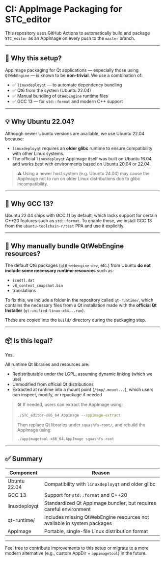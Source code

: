 # CI: AppImage Packaging for STC_editor

This repository uses GitHub Actions to automatically build and package `STC_editor` as an AppImage on every push to the `master` branch.

---

## 🧰 Why this setup?

AppImage packaging for Qt applications — especially those using `QtWebEngine` — is known to be **non-trivial**. We use a combination of:

- ✅ `linuxdeployqt` — to automate dependency bundling
- ✅ Qt6 from the system (Ubuntu 22.04)
- ✅ Manual bundling of `QtWebEngine` runtime files
- ✅ GCC 13 — for `std::format` and modern C++ support

---

## 💡 Why Ubuntu 22.04?

Although newer Ubuntu versions are available, we use Ubuntu 22.04 because:

- `linuxdeployqt` requires an **older glibc** runtime to ensure compatibility with other Linux systems.
- The official `linuxdeployqt` AppImage itself was built on Ubuntu 16.04, and works best with environments based on Ubuntu 20.04 or 22.04.

> ⚠️ Using a newer host system (e.g. Ubuntu 24.04) may cause the AppImage not to run on older Linux distributions due to glibc incompatibility.

---

## 🧱 Why GCC 13?

Ubuntu 22.04 ships with GCC 11 by default, which lacks support for certain C++20 features such as `std::format`. To enable those, we install GCC 13 from the `ubuntu-toolchain-r/test` PPA and use it explicitly.

---

## 🧩 Why manually bundle QtWebEngine resources?

The default Qt6 packages (`qt6-webengine-dev`, etc.) from Ubuntu **do not include some necessary runtime resources** such as:

- `icudtl.dat`
- `v8_context_snapshot.bin`
- translations

To fix this, we include a folder in the repository called `qt-runtime/`, which contains the necessary files from a Qt installation made with the **official Qt Installer** (`qt-unified-linux-x64...run`).

These are copied into the `build/` directory during the packaging step.

---

## 📦 Is this legal?

Yes.

All runtime Qt libraries and resources are:

- Redistributable under the LGPL, assuming dynamic linking (which we use)
- Unmodified from official Qt distributions
- Extracted at runtime into a mount point (`/tmp/.mount...`), which users can inspect, modify, or repackage if needed

> 🛠️ If needed, users can extract the AppImage using:
>
> ```bash
> ./STC_editor-x86_64.AppImage --appimage-extract
> ```
> Then replace Qt libraries under `squashfs-root/`, and rebuild the AppImage using:
>
> ```bash
> ./appimagetool-x86_64.AppImage squashfs-root
> ```

---

## ✅ Summary

| Component              | Reason                                                                 |
|------------------------|------------------------------------------------------------------------|
| Ubuntu 22.04           | Compatibility with `linuxdeployqt` and older glibc                    |
| GCC 13                 | Support for `std::format` and C++20                                    |
| linuxdeployqt          | Standardized Qt AppImage bundler, but requires careful environment     |
| qt-runtime/            | Includes missing QtWebEngine resources not available in system packages |
| AppImage               | Portable, single-file Linux distribution format                        |

---

Feel free to contribute improvements to this setup or migrate to a more modern alternative (e.g., custom AppDir + `appimagetool`) in the future.
